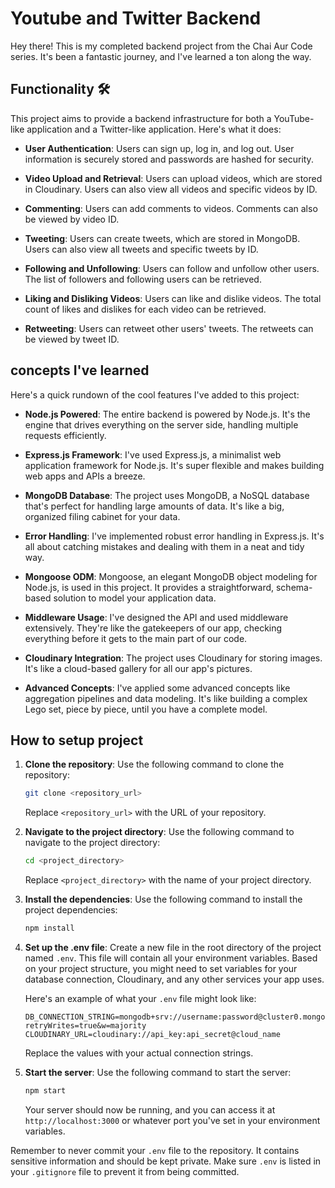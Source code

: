 # Youtube and Twitter Backend

Hey there! This is my completed backend project from the Chai Aur Code series. It's been a fantastic journey, and I've learned a ton along the way.

## Functionality 🛠️

This project aims to provide a backend infrastructure for both a YouTube-like application and a Twitter-like application. Here's what it does:

- **User Authentication**: Users can sign up, log in, and log out. User information is securely stored and passwords are hashed for security.

- **Video Upload and Retrieval**: Users can upload videos, which are stored in Cloudinary. Users can also view all videos and specific videos by ID.

- **Commenting**: Users can add comments to videos. Comments can also be viewed by video ID.

- **Tweeting**: Users can create tweets, which are stored in MongoDB. Users can also view all tweets and specific tweets by ID.

- **Following and Unfollowing**: Users can follow and unfollow other users. The list of followers and following users can be retrieved.

- **Liking and Disliking Videos**: Users can like and dislike videos. The total count of likes and dislikes for each video can be retrieved.

- **Retweeting**: Users can retweet other users' tweets. The retweets can be viewed by tweet ID.

## concepts I've learned

Here's a quick rundown of the cool features I've added to this project:

- **Node.js Powered**: The entire backend is powered by Node.js. It's the engine that drives everything on the server side, handling multiple requests efficiently.

- **Express.js Framework**: I've used Express.js, a minimalist web application framework for Node.js. It's super flexible and makes building web apps and APIs a breeze.

- **MongoDB Database**: The project uses MongoDB, a NoSQL database that's perfect for handling large amounts of data. It's like a big, organized filing cabinet for your data.

- **Error Handling**: I've implemented robust error handling in Express.js. It's all about catching mistakes and dealing with them in a neat and tidy way.

- **Mongoose ODM**: Mongoose, an elegant MongoDB object modeling for Node.js, is used in this project. It provides a straightforward, schema-based solution to model your application data.

- **Middleware Usage**: I've designed the API and used middleware extensively. They're like the gatekeepers of our app, checking everything before it gets to the main part of our code.

- **Cloudinary Integration**: The project uses Cloudinary for storing images. It's like a cloud-based gallery for all our app's pictures.

- **Advanced Concepts**: I've applied some advanced concepts like aggregation pipelines and data modeling. It's like building a complex Lego set, piece by piece, until you have a complete model.

## How to setup project

1. **Clone the repository**: Use the following command to clone the repository:

    ```bash
    git clone <repository_url>
    ```
    Replace `<repository_url>` with the URL of your repository.

2. **Navigate to the project directory**: Use the following command to navigate to the project directory:

    ```bash
    cd <project_directory>
    ```
    Replace `<project_directory>` with the name of your project directory.

3. **Install the dependencies**: Use the following command to install the project dependencies:

    ```bash
    npm install
    ```

4. **Set up the .env file**: Create a new file in the root directory of the project named `.env`. This file will contain all your environment variables. Based on your project structure, you might need to set variables for your database connection, Cloudinary, and any other services your app uses.

    Here's an example of what your `.env` file might look like:

    ```env
    DB_CONNECTION_STRING=mongodb+srv://username:password@cluster0.mongodb.net/myFirstDatabase?retryWrites=true&w=majority
    CLOUDINARY_URL=cloudinary://api_key:api_secret@cloud_name
    ```
    Replace the values with your actual connection strings.

5. **Start the server**: Use the following command to start the server:

    ```bash
    npm start
    ```
    Your server should now be running, and you can access it at `http://localhost:3000` or whatever port you've set in your environment variables.

Remember to never commit your `.env` file to the repository. It contains sensitive information and should be kept private. Make sure `.env` is listed in your `.gitignore` file to prevent it from being committed.